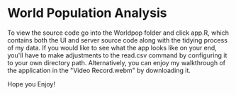 # World Population Analysis

To view the source code go into the Worldpop folder and click app.R, which contains both the UI and server source code along with the tidying process of my data.
If you would like to see what the app looks like on your end, you'll have to make adjustments to the read.csv command by configuring it to your own directory path.
Alternatively, you can enjoy my walkthrough of the application in the "Video Record.webm" by downloading it.

Hope you Enjoy!
